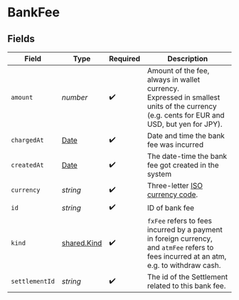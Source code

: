 # BankFee


## Fields

| Field                                                                                                                                     | Type                                                                                                                                      | Required                                                                                                                                  | Description                                                                                                                               |
| ----------------------------------------------------------------------------------------------------------------------------------------- | ----------------------------------------------------------------------------------------------------------------------------------------- | ----------------------------------------------------------------------------------------------------------------------------------------- | ----------------------------------------------------------------------------------------------------------------------------------------- |
| `amount`                                                                                                                                  | *number*                                                                                                                                  | :heavy_check_mark:                                                                                                                        | Amount of the fee, always in wallet currency.<br/>Expressed in smallest units of the currency (e.g. cents for EUR and USD, but yen for JPY). |
| `chargedAt`                                                                                                                               | [Date](https://developer.mozilla.org/en-US/docs/Web/JavaScript/Reference/Global_Objects/Date)                                             | :heavy_check_mark:                                                                                                                        | Date and time the bank fee was incurred                                                                                                   |
| `createdAt`                                                                                                                               | [Date](https://developer.mozilla.org/en-US/docs/Web/JavaScript/Reference/Global_Objects/Date)                                             | :heavy_check_mark:                                                                                                                        | The date-time the bank fee got created in the system                                                                                      |
| `currency`                                                                                                                                | *string*                                                                                                                                  | :heavy_check_mark:                                                                                                                        | Three-letter [ISO currency code](https://www.iso.org/iso-4217-currency-codes.html).                                                       |
| `id`                                                                                                                                      | *string*                                                                                                                                  | :heavy_check_mark:                                                                                                                        | ID of bank fee                                                                                                                            |
| `kind`                                                                                                                                    | [shared.Kind](../../models/shared/kind.md)                                                                                                | :heavy_check_mark:                                                                                                                        | `fxFee` refers to fees incurred by a payment in foreign currency,<br/> and `atmFee` refers to fees incurred at an atm, e.g. to withdraw cash. |
| `settlementId`                                                                                                                            | *string*                                                                                                                                  | :heavy_check_mark:                                                                                                                        | The id of the Settlement related to this bank fee.                                                                                        |
